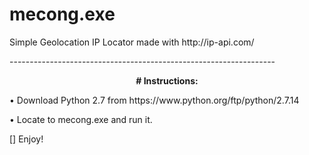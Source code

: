 # mecong.exe
<p> Simple Geolocation IP Locator made with http://ip-api.com/</p>
<p>------------------------------------------------------------------</p>
<center><strong> # Instructions: </strong></center>
<p> • Download Python 2.7 from https://www.python.org/ftp/python/2.7.14</p>
<p> • Locate to mecong.exe and run it.</p>
<p>[] Enjoy!</p>

